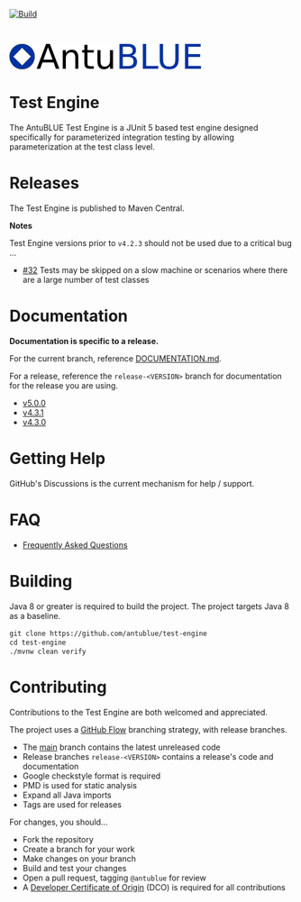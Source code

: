 [![Build](https://github.com/antublue/test-engine/actions/workflows/build.yml/badge.svg)](https://github.com/antublue/test-engine/actions/workflows/build.yml)

<br/>

![AntuBLUE logo](assets/logo.png)

# Test Engine

The AntuBLUE Test Engine is a JUnit 5 based test engine designed specifically for parameterized integration testing by allowing parameterization at the test class level.

# Releases

The Test Engine is published to Maven Central.

**Notes**

Test Engine versions prior to `v4.2.3` should not be used due to a critical bug ...

- [#32](https://github.com/antublue/test-engine/issues/32) Tests may be skipped on a slow machine or scenarios where there are a large number of test classes

# Documentation

**Documentation is specific to a release.**

For the current branch, reference [DOCUMENTATION.md](DOCUMENTATION.md).

For a release, reference the `release-<VERSION>` branch for documentation for the release you are using.

- [v5.0.0](https://github.com/antublue/test-engine/tree/release-5.0.0)
- [v4.3.1](https://github.com/antublue/test-engine/tree/release-4.3.1)
- [v4.3.0](https://github.com/antublue/test-engine/tree/release-4.3.0)

# Getting Help

GitHub's Discussions is the current mechanism for help / support.

# FAQ

- [Frequently Asked Questions](FAQ.md)

# Building

Java 8 or greater is required to build the project. The project targets Java 8 as a baseline.

```shell
git clone https://github.com/antublue/test-engine
cd test-engine
./mvnw clean verify
```

# Contributing

Contributions to the Test Engine are both welcomed and appreciated.

The project uses a [GitHub Flow](https://docs.github.com/en/get-started/quickstart/github-flow) branching strategy, with release branches.

- The [main](/) branch contains the latest unreleased code
- Release branches `release-<VERSION>` contains a release's code and documentation
- Google checkstyle format is required
- PMD is used for static analysis
- Expand all Java imports
- Tags are used for releases

For changes, you should...

- Fork the repository
- Create a branch for your work
- Make changes on your branch
- Build and test your changes
- Open a pull request, tagging `@antublue` for review
- A [Developer Certificate of Origin](DCO.md) (DCO) is required for all contributions